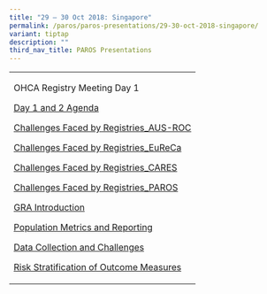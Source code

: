 ```yaml
---
title: "29 – 30 Oct 2018: Singapore"
permalink: /paros/paros-presentations/29-30-oct-2018-singapore/
variant: tiptap
description: ""
third_nav_title: PAROS Presentations
---
```

<table><tbody><tr><td rowspan="1" colspan="1"><p>OHCA Registry Meeting Day 1</p><p><a href="/files/PAROS Presentations/29 30 Oct 2018: Singapore/Day_1_and_2_Agenda.pdf" rel="noopener noreferrer nofollow" target="_blank">Day 1 and 2 Agenda</a></p><p><a href="/files/PAROS Presentations/29 30 Oct 2018: Singapore/Challenges_Faced_by_Registries_AUSROC.pdf" rel="noopener noreferrer nofollow" target="_blank">Challenges Faced by Registries_AUS-ROC</a></p><p><a href="/files/PAROS Presentations/29 30 Oct 2018: Singapore/Challenges_Faced_by_Registries_EuReCa_compressed.pdf" rel="noopener noreferrer nofollow" target="_blank">Challenges Faced by Registries_EuReCa</a></p><p><a href="/files/PAROS Presentations/29 30 Oct 2018: Singapore/Challenges_Faced_by_Registries_CAREA.pdf" rel="noopener noreferrer nofollow" target="_blank">Challenges Faced by Registries_CARES</a></p><p><a href="/files/PAROS Presentations/29 30 Oct 2018: Singapore/Challenges_Faced_by_Registries_PAROS.pdf" rel="noopener noreferrer nofollow" target="_blank">Challenges Faced by Registries_PAROS</a></p><p><a href="/files/PAROS Presentations/29 30 Oct 2018: Singapore/GRA_Introduction.pdf" rel="noopener noreferrer nofollow" target="_blank">GRA Introduction</a></p><p><a href="/files/PAROS Presentations/29 30 Oct 2018: Singapore/Population_Metrics_and_Reporting.pdf" rel="noopener noreferrer nofollow" target="_blank">Population Metrics and Reporting</a></p><p><a href="/files/PAROS Presentations/29 30 Oct 2018: Singapore/Data_Collection_and_Challenges.pdf" rel="noopener noreferrer nofollow" target="_blank">Data Collection and Challenges</a></p><p><a href="/files/PAROS Presentations/29 30 Oct 2018: Singapore/Risk_Stratification_of_Outcome_Measures.pdf" rel="noopener noreferrer nofollow" target="_blank">Risk Stratification of Outcome Measures</a></p><p></p><p></p><p></p><p></p><p></p><p></p><p></p></td></tr></tbody></table><p></p>